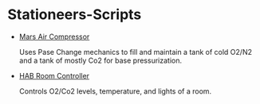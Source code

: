 # Stationeers-Scripts

* [Mars Air Compressor](https://github.com/HappypsychoX/Stationeers-Scripts/tree/main/Mars-Air%20Compressor)

     Uses Pase Change mechanics to fill and maintain a tank of cold O2/N2 and a tank of mostly Co2 for base pressurization.

* [HAB Room Controller](https://github.com/HappypsychoX/Stationeers-Scripts/tree/main/HAB-Room%20Controller)
  
    Controls O2/Co2 levels, temperature, and lights of a room. 
